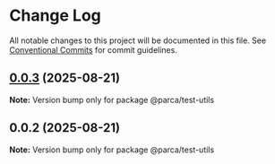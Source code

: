 # Change Log

All notable changes to this project will be documented in this file.
See [Conventional Commits](https://conventionalcommits.org) for commit guidelines.

## [0.0.3](https://github.com/parca-dev/parca/compare/@parca/test-utils@0.0.2...@parca/test-utils@0.0.3) (2025-08-21)

**Note:** Version bump only for package @parca/test-utils

## 0.0.2 (2025-08-21)

**Note:** Version bump only for package @parca/test-utils
